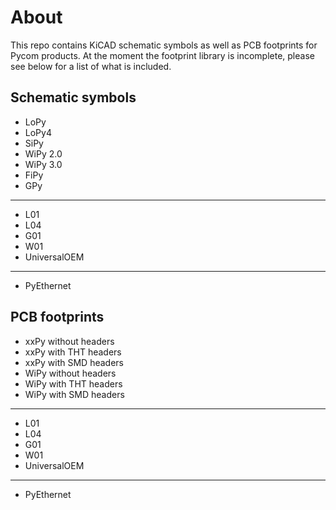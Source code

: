 # About

This repo contains KiCAD schematic symbols as well as PCB footprints for Pycom
products. At the moment the footprint library is incomplete, please see below
for a list of what is included.

## Schematic symbols
  - LoPy
  - LoPy4
  - SiPy
  - WiPy 2.0
  - WiPy 3.0
  - FiPy
  - GPy
---
  - L01
  - L04
  - G01
  - W01
  - UniversalOEM
---
  - PyEthernet

## PCB footprints
 - xxPy without headers
 - xxPy with THT headers
 - xxPy with SMD headers
 - WiPy without headers
 - WiPy with THT headers
 - WiPy with SMD headers
---
 - L01
 - L04
 - G01
 - W01
 - UniversalOEM
---
 - PyEthernet
